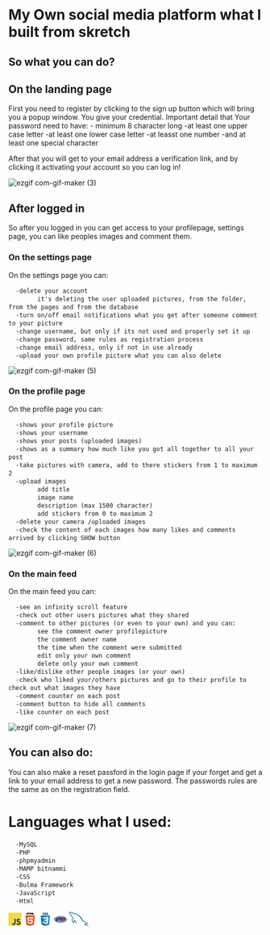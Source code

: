 # My Own social media platform what I built from skretch

## So what you can do?

<h2> On the landing page</h2>

First you need to register by clicking to the sign up button which will bring you a popup window.
You give your credential.
Important detail that Your password need to have:
      - minimum 8 character long
      -at least one upper case letter
      -at least one lower case letter
      -at leasst one number
      -and at least one special character
      
 After that you will get to your email address a verification link, and by clicking it activating your account so you can log in!
 
![ezgif com-gif-maker (3)](https://user-images.githubusercontent.com/83179142/177528663-599564f6-a682-4360-9463-652faeedf2a6.gif)

## After logged in

So after you logged in you can get access to your profilepage, settings page, you can like peoples images and comment them.

### On the settings page

On the settings page you can:

      -delete your account
            it's deleting the user uploaded pictures, from the folder, from the pages and from the database
      -turn on/off email notifications what you get after someone comment to your picture
      -change username, but only if its not used and properly set it up
      -change password, same rules as registration process
      -change email address, only if not in use already
      -upload your own profile picture what you can also delete
      
![ezgif com-gif-maker (5)](https://user-images.githubusercontent.com/83179142/177532978-5d9b36e5-7ca3-4d47-ad1e-b056b855472c.gif)

### On the profile page

On the profile page you can:

      -shows your profile picture
      -shows your username
      -shows your posts (uploaded images)
      -shows as a summary how much like you got all together to all your post
      -take pictures with camera, add to there stickers from 1 to maximum 2
      -upload images
            add title
            image name
            description (max 1500 character)
            add stickers from 0 to maximum 2
      -delete your camera /uploaded images
      -check the content of each images how many likes and comments arrived by clicking SHOW button
      
![ezgif com-gif-maker (6)](https://user-images.githubusercontent.com/83179142/177533552-34058390-7fae-4194-85db-89c1ec0f3faa.gif)

### On the main feed

On the main feed you can:

      -see an infinity scroll feature
      -check out other users pictures what they shared
      -comment to other pictures (or even to your own) and you can:
            see the comment owner profilepicture
            the comment owner name
            the time when the comment were submitted
            edit only your own comment
            delete only your own comment
      -like/dislike other people images (or your own)
      -check who liked your/others pictures and go to their profile to check out what images they have
      -comment counter on each post
      -comment button to hide all comments
      -like counter on each post
      
   
![ezgif com-gif-maker (7)](https://user-images.githubusercontent.com/83179142/177535946-c30e6358-9f75-47b5-8844-ae145150f9de.gif)


## You can also do:

You can also make a reset passford in the login page if your forget and get a link to your email address to get a new password.
The passwords rules are the same as on the registration field.


# Languages what I used:

      -MySQL
      -PHP
      -phpmyadmin
      -MAMP bitnammi
      -CSS
      -Bulma Framework
      -JavaScript
      -Html
      
<div align="left">
        <img align="center" alt="javascript" width="26px" src="https://raw.githubusercontent.com/github/explore/80688e429a7d4ef2fca1e82350fe8e3517d3494d/topics/javascript/javascript.png">
        <img align="center" alt="html" width="26px" src="https://raw.githubusercontent.com/github/explore/80688e429a7d4ef2fca1e82350fe8e3517d3494d/topics/html/html.png">
        <img align="center" alt="css" width="26px" src="https://raw.githubusercontent.com/github/explore/80688e429a7d4ef2fca1e82350fe8e3517d3494d/topics/css/css.png">
        <img align="center" alt="php" width="26px" src="https://raw.githubusercontent.com/github/explore/80688e429a7d4ef2fca1e82350fe8e3517d3494d/topics/php/php.png">
        <img align="center" alt="mysql" height="30px" width="40px" src="https://raw.githubusercontent.com/devicons/devicon/master/icons/mysql/mysql-original.svg">
</div>
